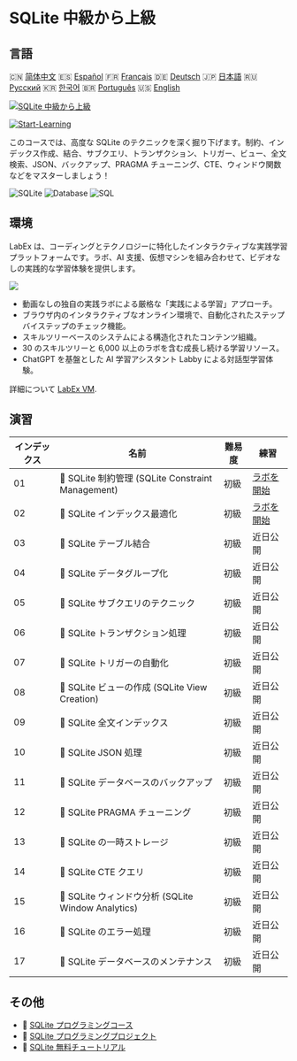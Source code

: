 # SQLite 中級から上級

## 言語

🇨🇳 [简体中文](README_zh.md) 🇪🇸 [Español](README_es.md) 🇫🇷 [Français](README_fr.md) 🇩🇪 [Deutsch](README_de.md) 🇯🇵 [日本語](README_ja.md) 🇷🇺 [Русский](README_ru.md) 🇰🇷 [한국어](README_ko.md) 🇧🇷 [Português](README_pt.md) 🇺🇸 [English](README.md) 

[![SQLite 中級から上級](https://cover-creator.labex.io/sqlite-intermediate-to-advanced.png?lang=ja)](https://labex.io/ja/courses/sqlite-intermediate-to-advanced)

[![Start-Learning](https://img.shields.io/badge/Start-Learning-whitesmoke?style=for-the-badge)](https://labex.io/ja/courses/sqlite-intermediate-to-advanced)

このコースでは、高度な SQLite のテクニックを深く掘り下げます。制約、インデックス作成、結合、サブクエリ、トランザクション、トリガー、ビュー、全文検索、JSON、バックアップ、PRAGMA チューニング、CTE、ウィンドウ関数などをマスターしましょう！

![SQLite](https://img.shields.io/badge/SQLite-whitesmoke?style=for-the-badge&logo=sqlite)
![Database](https://img.shields.io/badge/Database-whitesmoke?style=for-the-badge&logo=database)
![SQL](https://img.shields.io/badge/SQL-whitesmoke?style=for-the-badge&logo=sql)


## 環境

LabEx は、コーディングとテクノロジーに特化したインタラクティブな実践学習プラットフォームです。ラボ、AI 支援、仮想マシンを組み合わせて、ビデオなしの実践的な学習体験を提供します。

![](https://tutorial-screenshot.getvm.io/images/vm-1725247253.png)

- 動画なしの独自の実践ラボによる厳格な「実践による学習」アプローチ。
- ブラウザ内のインタラクティブなオンライン環境で、自動化されたステップバイステップのチェック機能。
- スキルツリーベースのシステムによる構造化されたコンテンツ組織。
- 30 のスキルツリーと 6,000 以上のラボを含む成長し続ける学習リソース。
- ChatGPT を基盤とした AI 学習アシスタント Labby による対話型学習体験。

詳細について [LabEx VM](https://support.labex.io/using-labex/virtual-machine).

## 演習

|   インデックス | 名前                                               | 難易度   | 練習                                                                                                              |
|----------------|----------------------------------------------------|----------|-------------------------------------------------------------------------------------------------------------------|
|             01 | 📖 SQLite 制約管理 (SQLite Constraint Management)  | 初級     | <a target='_blank' href='https://labex.io/ja/tutorials/sqlite-sqlite-constraint-management-552545'>ラボを開始</a> |
|             02 | 📖 SQLite インデックス最適化                       | 初級     | <a target='_blank' href='https://labex.io/ja/tutorials/sqlite-sqlite-index-optimization-552552'>ラボを開始</a>    |
|             03 | 📖 SQLite テーブル結合                             | 初級     | 近日公開                                                                                                          |
|             04 | 📖 SQLite データグループ化                         | 初級     | 近日公開                                                                                                          |
|             05 | 📖 SQLite サブクエリのテクニック                   | 初級     | 近日公開                                                                                                          |
|             06 | 📖 SQLite トランザクション処理                     | 初級     | 近日公開                                                                                                          |
|             07 | 📖 SQLite トリガーの自動化                         | 初級     | 近日公開                                                                                                          |
|             08 | 📖 SQLite ビューの作成 (SQLite View Creation)      | 初級     | 近日公開                                                                                                          |
|             09 | 📖 SQLite 全文インデックス                         | 初級     | 近日公開                                                                                                          |
|             10 | 📖 SQLite JSON 処理                                | 初級     | 近日公開                                                                                                          |
|             11 | 📖 SQLite データベースのバックアップ               | 初級     | 近日公開                                                                                                          |
|             12 | 📖 SQLite PRAGMA チューニング                      | 初級     | 近日公開                                                                                                          |
|             13 | 📖 SQLite の一時ストレージ                         | 初級     | 近日公開                                                                                                          |
|             14 | 📖 SQLite CTE クエリ                               | 初級     | 近日公開                                                                                                          |
|             15 | 📖 SQLite ウィンドウ分析 (SQLite Window Analytics) | 初級     | 近日公開                                                                                                          |
|             16 | 📖 SQLite のエラー処理                             | 初級     | 近日公開                                                                                                          |
|             17 | 📖 SQLite データベースのメンテナンス               | 初級     | 近日公開                                                                                                          |

## その他

- 🔗 [SQLite プログラミングコース](https://github.com/labex-labs/awesome-programming-courses)
- 🔗 [SQLite プログラミングプロジェクト](https://github.com/labex-labs/awesome-programming-projects)
- 🔗 [SQLite 無料チュートリアル](https://github.com/labex-labs/sqlite-free-tutorials)

